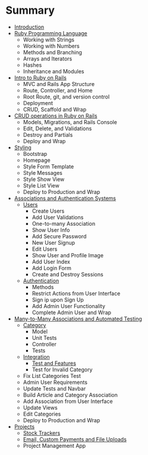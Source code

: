# Summary

* [Introduction](README.md)
* [Ruby Programming Language](ruby-programming-language.md)
    * Working with Strings
    * Working with Numbers
    * Methods and Branching
    * Arrays and Iterators
    * Hashes
    * Inheritance and Modules
* [Intro to Ruby on Rails](intro-to-ruby-on-rails.md)
    * MVC and Rails App Structure
    * Route, Controller, and Home
    * Root Route, git, and version control
    * Deployment
    * CRUD, Scaffold and Wrap
* [CRUD operations in Ruby on Rails](crud-operations-in-ruby-on-rails.md)
    * Models, Migrations, and Rails Console
    * Edit, Delete, and Validations
    * Destroy and Partials
    * Deploy and Wrap
* [Styling](styling.md)
    * Bootstrap
    * Homepage
    * Style Form Template
    * Style Messages
    * Style Show View
    * Style List View
    * Deploy to Production and Wrap
* [Associations and Authentication Systems](associations-and-authentication-systems.md)
    * [Users](users.md)
        * Create Users
        * Add User Validations
        * One-to-many Association
        * Show User Info
        * Add Secure Password
        * New User Signup
        * Edit Users
        * Show User and Profile Image
        * Add User Index
        * Add Login Form
        * Create and Destroy Sessions
    * [Authentication](authentication.md)
        * Methods
        * Restrict Actions from User Interface
        * Sign ip upon Sign Up
        * Add Admin User Functionality
        * Complete Admin User and Wrap
* [Many-to-Many Associations and Automated Testing](many-to-many-associations-and-automated-testing.md)
    * [Category](category.md)
        * Model
        * Unit Tests
        * Controller
        * Tests
    * [Integration](integration.md)
        * [Test and Features](test-and-features.md)
        * Test for Invalid Category
    * Fix List Categories Test
    * Admin User Requirements
    * Update Tests and Navbar
    * Build Article and Category Association
    * Add Association from User Interface
    * Update Views
    * Edit Categories
    * Deploy to Production and Wrap
* [Projects](projects.md)
    * [Stock Trackers](stock-trackers.md)
    * [Email, Custom Payments and File Uploads](email-custom-payments-and-file-uploads.md)
    * Project Management App


